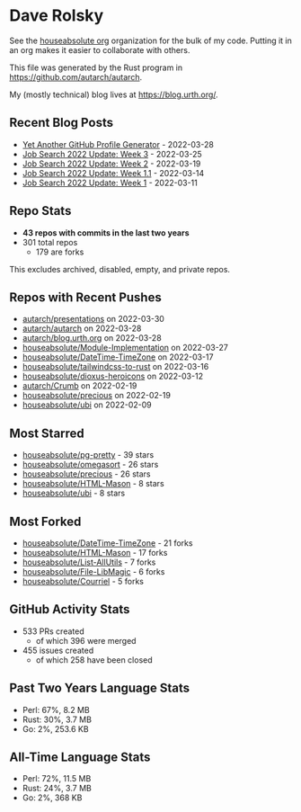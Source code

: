 
# Dave Rolsky

See the [houseabsolute org](/houseabsolute) organization for the bulk of my
code. Putting it in an org makes it easier to collaborate with others.

This file was generated by the Rust program in
https://github.com/autarch/autarch.

My (mostly technical) blog lives at https://blog.urth.org/.

## Recent Blog Posts

- [Yet Another GitHub Profile Generator](https://blog.urth.org/2022/03/28/yet-another-github-profile-generator/) - 2022-03-28
- [Job Search 2022 Update: Week 3](https://blog.urth.org/2022/03/25/job-search-2022-update-week-3/) - 2022-03-25
- [Job Search 2022 Update: Week 2](https://blog.urth.org/2022/03/19/job-search-2022-update-week-2/) - 2022-03-19
- [Job Search 2022 Update: Week 1.1](https://blog.urth.org/2022/03/14/job-search-2022-update-week-1-1/) - 2022-03-14
- [Job Search 2022 Update: Week 1](https://blog.urth.org/2022/03/11/job-search-2022-update-week-1/) - 2022-03-11


## Repo Stats
- **43 repos with commits in the last two years**
- 301 total repos
  - 179 are forks

This excludes archived, disabled, empty, and private repos.

## Repos with Recent Pushes
- [autarch/presentations](https://github.com/autarch/presentations) on 2022-03-30
- [autarch/autarch](https://github.com/autarch/autarch) on 2022-03-28
- [autarch/blog.urth.org](https://github.com/autarch/blog.urth.org) on 2022-03-28
- [houseabsolute/Module-Implementation](https://github.com/houseabsolute/Module-Implementation) on 2022-03-27
- [houseabsolute/DateTime-TimeZone](https://github.com/houseabsolute/DateTime-TimeZone) on 2022-03-17
- [houseabsolute/tailwindcss-to-rust](https://github.com/houseabsolute/tailwindcss-to-rust) on 2022-03-16
- [houseabsolute/dioxus-heroicons](https://github.com/houseabsolute/dioxus-heroicons) on 2022-03-12
- [autarch/Crumb](https://github.com/autarch/Crumb) on 2022-02-19
- [houseabsolute/precious](https://github.com/houseabsolute/precious) on 2022-02-19
- [houseabsolute/ubi](https://github.com/houseabsolute/ubi) on 2022-02-09


## Most Starred
- [houseabsolute/pg-pretty](https://github.com/houseabsolute/pg-pretty) - 39 stars
- [houseabsolute/omegasort](https://github.com/houseabsolute/omegasort) - 26 stars
- [houseabsolute/precious](https://github.com/houseabsolute/precious) - 26 stars
- [houseabsolute/HTML-Mason](https://github.com/houseabsolute/HTML-Mason) - 8 stars
- [houseabsolute/ubi](https://github.com/houseabsolute/ubi) - 8 stars


## Most Forked
- [houseabsolute/DateTime-TimeZone](https://github.com/houseabsolute/DateTime-TimeZone) - 21 forks
- [houseabsolute/HTML-Mason](https://github.com/houseabsolute/HTML-Mason) - 17 forks
- [houseabsolute/List-AllUtils](https://github.com/houseabsolute/List-AllUtils) - 7 forks
- [houseabsolute/File-LibMagic](https://github.com/houseabsolute/File-LibMagic) - 6 forks
- [houseabsolute/Courriel](https://github.com/houseabsolute/Courriel) - 5 forks


## GitHub Activity Stats
- 533 PRs created
  - of which 396 were merged
- 455 issues created
  - of which 258 have been closed

## Past Two Years Language Stats
- Perl: 67%, 8.2 MB
- Rust: 30%, 3.7 MB
- Go: 2%, 253.6 KB


## All-Time Language Stats
- Perl: 72%, 11.5 MB
- Rust: 24%, 3.7 MB
- Go: 2%, 368 KB


